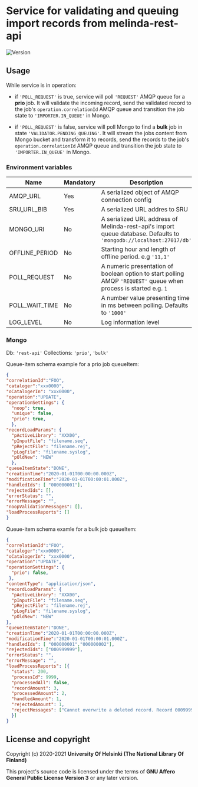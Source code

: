# Service for validating and queuing import records from melinda-rest-api
![Version](https://img.shields.io/github/package-json/v/NatLibFi/melinda-rest-api-validator.svg)

## Usage
While service is in operation:

- if `'POLL_REQUEST'` is true, service will poll `'REQUEST'` AMQP queue for a **prio** job. It will validate the incoming record, send the validated record to the job's `operation.correlationId` AMQP queue and transition the job state to `'IMPORTER.IN_QUEUE'` in Mongo.

- if `'POLL_REQUEST'` is false, service will poll Mongo to find a **bulk** job in state `'VALIDATOR.PENDING_QUEUING'`. It will stream the jobs content from Mongo bucket and transform it to records, send the records to the job's `operation.correlationId` AMQP queue and transition the job state to `'IMPORTER.IN_QUEUE'` in Mongo.

### Environment variables
| Name           | Mandatory | Description                                                                                                        |
|----------------|-----------|--------------------------------------------------------------------------------------------------------------------|
| AMQP_URL       | Yes       | A serialized object of AMQP connection config                                                                      |
| SRU_URL_BIB    | Yes       | A serialized URL addres to SRU                                                                                     |
| MONGO_URI      | No        | A serialized URL address of Melinda-rest-api's import queue database. Defaults to `'mongodb://localhost:27017/db'` |
| OFFLINE_PERIOD | No        | Starting hour and length of offline period. e.g `'11,1'`                                                           |
| POLL_REQUEST   | No        | A numeric presentation of boolean option to start polling AMQP `'REQUEST'` queue when process is started e.g. `1`  |
| POLL_WAIT_TIME | No        | A number value presenting time in ms between polling. Defaults to `'1000'`                                         |
| LOG_LEVEL      | No        | Log information level                                                                                              |

### Mongo

Db: `'rest-api'`
Collections: `'prio'`, `'bulk'`

Queue-item schema example for a prio job queueItem:
```json
{
"correlationId":"FOO",
"cataloger":"xxx0000",
"oCatalogerIn": "xxx0000",
"operation":"UPDATE",
"operationSettings": {
  "noop": true,
  "unique": false,
  "prio": true,
  },
"recordLoadParams": {
  "pActiveLibrary": "XXX00",
  "pInputFile": "filename.seq",
  "pRejectFile": "filename.rej",
  "pLogFile": "filename.syslog",
  "pOldNew": "NEW"
  },
"queueItemState":"DONE",
"creationTime":"2020-01-01T00:00:00.000Z",
"modificationTime":"2020-01-01T00:00:01.000Z",
"handledIds": [ "000000001"],
"rejectedIds": [],
"errorStatus": "",
"errorMessage": "",
"noopValidationMessages": [],
"loadProcessReports": []
}
```

Queue-item schema examle for a bulk job queueItem:
```json
{
"correlationId":"FOO",
"cataloger":"xxx0000",
"oCatalogerIn": "xxx0000",
"operation":"UPDATE",
"operationSettings": {
  "prio": false,
 },
"contentType": "application/json",
"recordLoadParams": {
  "pActiveLibrary": "XXX00",
  "pInputFile": "filename.seq",
  "pRejectFile": "filename.rej",
  "pLogFile": "filename.syslog",
  "pOldNew": "NEW"
},
"queueItemState":"DONE",
"creationTime":"2020-01-01T00:00:00.000Z",
"modificationTime":"2020-01-01T00:00:01.000Z",
"handledIds": [ "000000001","000000002"],
"rejectedIds": ["000999999"],
"errorStatus": "",
"errorMessage": "",
"loadProcessReports": [{
  "status": 200,
  "processId": 9999,
  "processedAll": false,
  "recordAmount": 3,
  "processedAmount": 2,
  "handledAmount": 1,
  "rejectedAmount": 1,
  "rejectMessages": ["Cannot overwrite a deleted record. Record 000999999 is written to rej file"]
  }]
}
```

## License and copyright

Copyright (c) 2020-2021 **University Of Helsinki (The National Library Of Finland)**

This project's source code is licensed under the terms of **GNU Affero General Public License Version 3** or any later version.
